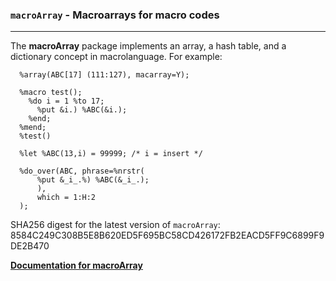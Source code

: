 ### `macroArray` - Macroarrays for macro codes

---

The **macroArray** package implements an array, a hash table, and a dictionary concept in macrolanguage. For example:
```sas
  %array(ABC[17] (111:127), macarray=Y); 
  
  %macro test();
    %do i = 1 %to 17; 
      %put &i.) %ABC(&i.); 
    %end;
  %mend;
  %test() 
  
  %let %ABC(13,i) = 99999; /* i = insert */

  %do_over(ABC, phrase=%nrstr( 
      %put &_i_.%) %ABC(&_i_.); 
      ),
      which = 1:H:2
  );
```

SHA256 digest for the latest version of `macroArray`: 8584C249C308B5E8B620ED5F695BC58CD426172FB2EACD5FF9C6899F9DE2B470

[**Documentation for macroArray**](./macroarray.md "Documentation for macroArray")



